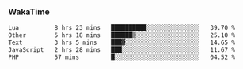 ### WakaTime

<!--START_SECTION:waka-->

```txt
Lua          8 hrs 23 mins   ██████████░░░░░░░░░░░░░░░   39.70 %
Other        5 hrs 18 mins   ██████▒░░░░░░░░░░░░░░░░░░   25.10 %
Text         3 hrs 5 mins    ███▓░░░░░░░░░░░░░░░░░░░░░   14.65 %
JavaScript   2 hrs 28 mins   ███░░░░░░░░░░░░░░░░░░░░░░   11.67 %
PHP          57 mins         █░░░░░░░░░░░░░░░░░░░░░░░░   04.52 %
```

<!--END_SECTION:waka-->
